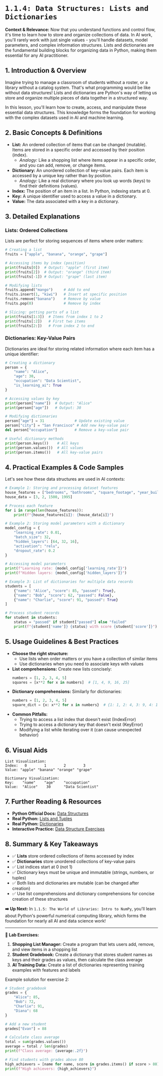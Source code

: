 # `1.1.4: Data Structures: Lists and Dictionaries`

**Context & Relevance:** Now that you understand functions and control flow, it's time to learn how to store and organize collections of data. In AI work, you'll rarely work with just single values - you'll handle datasets, model parameters, and complex information structures. Lists and dictionaries are the fundamental building blocks for organizing data in Python, making them essential for any AI practitioner.

## 1. Introduction & Overview

Imagine trying to manage a classroom of students without a roster, or a library without a catalog system. That's what programming would be like without data structures! Lists and dictionaries are Python's way of letting us store and organize multiple pieces of data together in a structured way.

In this lesson, you'll learn how to create, access, and manipulate these essential data structures. This knowledge forms the foundation for working with the complex datasets used in AI and machine learning.

## 2. Basic Concepts & Definitions

*   **List:** An ordered collection of items that can be changed (mutable). Items are stored in a specific order and accessed by their position (index).
    *   *Analogy:* Like a shopping list where items appear in a specific order, and you can add, remove, or change items.
*   **Dictionary:** An unordered collection of key-value pairs. Each item is accessed by a unique key rather than by position.
    *   *Analogy:* Like a real dictionary where you look up words (keys) to find their definitions (values).
*   **Index:** The position of an item in a list. In Python, indexing starts at 0.
*   **Key:** A unique identifier used to access a value in a dictionary.
*   **Value:** The data associated with a key in a dictionary.

## 3. Detailed Explanations

### Lists: Ordered Collections

Lists are perfect for storing sequences of items where order matters:

```python
# Creating a list
fruits = ["apple", "banana", "orange", "grape"]

# Accessing items by index (position)
print(fruits[0])  # Output: "apple" (first item)
print(fruits[2])  # Output: "orange" (third item)
print(fruits[-1]) # Output: "grape" (last item)

# Modifying lists
fruits.append("mango")     # Add to end
fruits.insert(1, "kiwi")   # Insert at specific position
fruits.remove("banana")    # Remove by value
fruits.pop(0)              # Remove by index

# Slicing: getting parts of a list
print(fruits[1:3])  # Items from index 1 to 2
print(fruits[:2])   # First two items
print(fruits[2:])   # From index 2 to end
```

### Dictionaries: Key-Value Pairs

Dictionaries are ideal for storing related information where each item has a unique identifier:

```python
# Creating a dictionary
person = {
    "name": "Alice",
    "age": 30,
    "occupation": "Data Scientist",
    "is_learning_ai": True
}

# Accessing values by key
print(person["name"])  # Output: "Alice"
print(person["age"])   # Output: 30

# Modifying dictionaries
person["age"] = 31              # Update existing value
person["city"] = "San Francisco" # Add new key-value pair
del person["occupation"]        # Remove a key-value pair

# Useful dictionary methods
print(person.keys())    # All keys
print(person.values())  # All values
print(person.items())   # All key-value pairs
```

## 4. Practical Examples & Code Samples

Let's see how these data structures are used in AI contexts:

```python
# Example 1: Storing and processing dataset features
house_features = ["bedrooms", "bathrooms", "square_footage", "year_built"]
house_data = [3, 2, 1500, 1995]

# Process each feature
for i in range(len(house_features)):
    print(f"{house_features[i]}: {house_data[i]}")

# Example 2: Storing model parameters with a dictionary
model_config = {
    "learning_rate": 0.01,
    "batch_size": 32,
    "hidden_layers": [64, 32, 16],
    "activation": "relu",
    "dropout_rate": 0.2
}

# Accessing model parameters
print(f"Learning rate: {model_config['learning_rate']}")
print(f"Hidden layers: {model_config['hidden_layers']}")

# Example 3: List of dictionaries for multiple data records
students = [
    {"name": "Alice", "score": 85, "passed": True},
    {"name": "Bob", "score": 62, "passed": False},
    {"name": "Charlie", "score": 91, "passed": True}
]

# Process student records
for student in students:
    status = "passed" if student["passed"] else "failed"
    print(f"{student['name']} {status} with score {student['score']}")
```

## 5. Usage Guidelines & Best Practices

*   **Choose the right structure:**
    *   Use lists when order matters or you have a collection of similar items
    *   Use dictionaries when you need to associate keys with values
*   **List comprehensions:** Create new lists concisely:
    ```python
    numbers = [1, 2, 3, 4, 5]
    squares = [x**2 for x in numbers]  # [1, 4, 9, 16, 25]
    ```
*   **Dictionary comprehensions:** Similarly for dictionaries:
    ```python
    numbers = [1, 2, 3, 4, 5]
    square_dict = {x: x**2 for x in numbers}  # {1: 1, 2: 4, 3: 9, 4: 16, 5: 25}
    ```
*   **Common Pitfalls:**
    *   Trying to access a list index that doesn't exist (IndexError)
    *   Trying to access a dictionary key that doesn't exist (KeyError)
    *   Modifying a list while iterating over it (can cause unexpected behavior)

## 6. Visual Aids

```
List Visualization:
Index:   0        1        2        3
Value: "apple" "banana" "orange" "grape"

Dictionary Visualization:
Key:    "name"    "age"    "occupation"
Value:  "Alice"    30      "Data Scientist"
```

## 7. Further Reading & Resources

*   **Python Official Docs:** [Data Structures](https://docs.python.org/3/tutorial/datastructures.html)
*   **Real Python:** [Lists and Tuples](https://realpython.com/python-lists-tuples/)
*   **Real Python:** [Dictionaries](https://realpython.com/python-dicts/)
*   **Interactive Practice:** [Data Structure Exercises](https://www.w3resource.com/python-exercises/data-structures-and-algorithms/)

## 8. Summary & Key Takeaways

*   ✅ **Lists** store ordered collections of items accessed by index
*   ✅ **Dictionaries** store unordered collections of key-value pairs
*   ✅ List indices start at 0 (not 1)
*   ✅ Dictionary keys must be unique and immutable (strings, numbers, or tuples)
*   ✅ Both lists and dictionaries are mutable (can be changed after creation)
*   ✅ Use list comprehensions and dictionary comprehensions for concise creation of these structures

**➡️ Up Next:** In `1.1.5: The World of Libraries: Intro to NumPy`, you'll learn about Python's powerful numerical computing library, which forms the foundation for nearly all AI and data science work!

---

**🎯 Lab Exercises:**

1.  **Shopping List Manager:** Create a program that lets users add, remove, and view items in a shopping list
2.  **Student Gradebook:** Create a dictionary that stores student names as keys and their grades as values, then calculate the class average
3.  **AI Training Data:** Create a list of dictionaries representing training examples with features and labels

Example solution for exercise 2:
```python
# Student gradebook
grades = {
    "Alice": 85,
    "Bob": 72,
    "Charlie": 91,
    "Diana": 68
}

# Add a new student
grades["Evan"] = 88

# Calculate class average
total = sum(grades.values())
average = total / len(grades)
print(f"Class average: {average:.2f}")

# Find students with grades above 80
high_achievers = [name for name, score in grades.items() if score > 80]
print(f"High achievers: {high_achievers}")
```